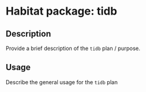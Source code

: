 # Habitat package: tidb

## Description

Provide a brief description of the `tidb` plan / purpose.

## Usage

Describe the general usage for the `tidb` plan
